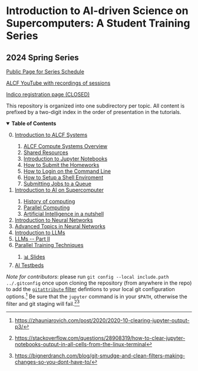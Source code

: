 # Introduction to AI-driven Science on Supercomputers: A Student Training Series
## 2024 Spring Series

[Public Page for Series Schedule](https://www.alcf.anl.gov/alcf-ai-science-training-series)

[ALCF YouTube with recordings of sessions](https://www.youtube.com/@argonneleadershipcomputing8396)

[Indico registration page (CLOSED)](https://events.cels.anl.gov/event/436)

This repository is organized into one subdirectory per topic.  All content is prefixed by a two-digit index in the order of presentation in the tutorials.

<details open>
  <summary>  <b>Table of Contents</b> </summary>
  <ol start="0.">
    <li> <a href="./00_introToAlcf/">Introduction to ALCF Systems </a> </li>
    <ol>
      <li> <a href="./00_introToAlcf/00_computeSystems.md">ALCF Compute Systems Overview</a></li>
      <li> <a href="./00_introToAlcf/01_sharedResources">Shared Resources</a></li>
      <li> <a href="./00_introToAlcf/02_jupyterNotebooks.md">Introduction to Jupyter Notebooks</a></li>
      <li> <a href="./00_introToAlcf/03_githubHomework.md">How to Submit the Homeworks</a></li>
      <li> <a href="./00_introToAlcf/10_howToLogin.md">How to Login on the Command Line</a></li>
      <li> <a href="./00_introToAlcf/11_howToSetupEnvironment.md">How to Setup a Shell Enviroment</a></li>
      <li> <a href="./00_introToAlcf/12_jobQueuesSubmission.md">Submitting Jobs to a Queue</a></li>
    </ol>
    <li> <a href="./01_intro_AI_on_Supercomputer">Introduction to AI on Supercomputer </a> </li>
    <ol> 
       <li> <a href="./01_intro_AI_on_Supercomputer/evolution.md"> History of computing </a></li>
       <li> <a href="./01_intro_AI_on_Supercomputer/parallel_computing.md"> Parallel Computing </a></li>
       <li> <a href="./01_intro_AI_on_Supercomputer/01_linear_regression_sgd.ipynb"> Artificial Intelligence in a nutshell </a></li>
    </ol>
    <li> <a href="./02_intro_neural_networks"> Introduction to Neural Networks </a></li>
    <li> <a href="./03_advanced_neural_networks"> Advanced Topics in Neural Networks </a></li> 
    <li> <a href="./04_intro_to_llms"> Introduction to LLMs </a></li> 
    <li> <a href="./05_llm_part2"> LLMs -- Part II </a></li> 
    <li> <a href="./06_parallel_training"> Parallel Training Techniques</a></li> 
    <ol> 
      <li> <a href="https://saforem2.github.io/parallel-training-slides/#/">📊 Slides</a></li></ol>
    <li> <a href="./07_AITestbeds/"> AI Testbeds</a></li> 
    
</details>


*Note for contributors*: please run `git config --local include.path ../.gitconfig` once
upon cloning the repository (from anywhere in the repo) to add the	[`gitattribute`
filter](https://git-scm.com/docs/gitattributes#_filter) defintions to your local git
configuration options.[^1] Be sure that the `jupyter` command is in your `$PATH`,
otherwise the filter and git staging will fail.[^2][^3]

[^1]: https://zhauniarovich.com/post/2020/2020-10-clearing-jupyter-output-p3/
[^2]: https://stackoverflow.com/questions/28908319/how-to-clear-jupyter-notebooks-output-in-all-cells-from-the-linux-terminal
[^3]: https://bignerdranch.com/blog/git-smudge-and-clean-filters-making-changes-so-you-dont-have-to/

